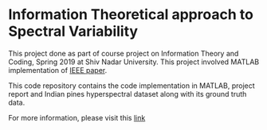# Information Theoretical approach to Spectral Variability

This project done as part of course project on Information Theory and Coding, Spring 2019 at Shiv Nadar University. This project involved MATLAB implementation of [IEEE paper](https://ieeexplore.ieee.org/document/857802).

This code repository contains the code implementation in MATLAB, project report and Indian pines hyperspectral dataset along with its ground truth data.

For more information, please visit this [link](https://kshitijsrivastava.github.io/ITC_InformationTheory_SpectralVariability/)

